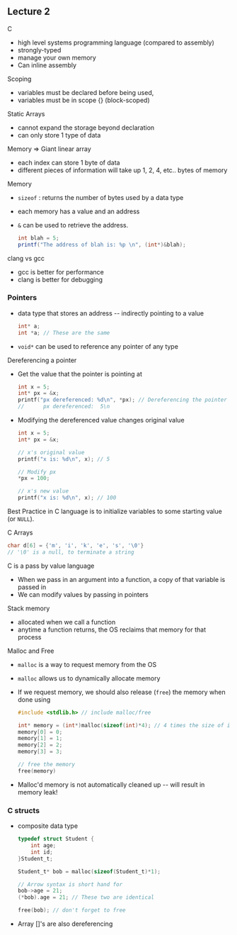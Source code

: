 ## Lecture 2

C 

- high level systems programming language (compared to assembly)
- strongly-typed
- manage your own memory
- Can inline assembly

Scoping

- variables must be declared before being used, 
- variables must be in scope {} (block-scoped)

Static Arrays

- cannot expand the storage beyond declaration
- can only store 1 type of data

Memory => Giant linear array

- each index can store 1 byte of data
- different pieces of information will take up 1, 2, 4, etc.. bytes of memory

Memory

- `sizeof` : returns the number of bytes used by a data type

- each memory has a value and an address

- `&` can be used to retrieve the address.

  ```c#
  int blah = 5;
  printf("The address of blah is: %p \n", (int*)&blah);
  ```

clang vs gcc

- gcc is better for performance
- clang is better for debugging

### Pointers

- data type that stores an address -- indirectly pointing to a value

  ```c
  int* a;
  int *a; // These are the same
  ```

- `void*` can be used to reference any pointer of any type

Dereferencing a pointer

- Get the value that the pointer is pointing at

  ```c
  int x = 5;
  int* px = &x;
  printf("px dereferenced: %d\n", *px); // Dereferencing the pointer
  //      px dereferenced:  5\n
  ```

- Modifying the dereferenced value changes original value

  ```c
  int x = 5;
  int* px = &x;
  
  // x's original value
  printf("x is: %d\n", x); // 5
  
  // Modify px
  *px = 100;
  
  // x's new value
  printf("x is: %d\n", x); // 100
  ```

Best Practice in C language is to initialize variables to some starting value (or `NULL`).

C Arrays

```c
char d[6] = {'m', 'i', 'k', 'e', 's', '\0'}
// '\0' is a null, to terminate a string
```

C is a pass by value language

- When we pass in an argument into a function, a copy of that variable is passed in
- We can modify values by passing in pointers

Stack memory

- allocated when we call a function
- anytime a function returns, the OS reclaims that memory for that process

Malloc and Free

- `malloc` is a way to request memory from the OS

- `malloc` allows us to dynamically allocate memory

- If we request memory, we should also release (`free`) the memory when done using

  ```c
  #include <stdlib.h> // include malloc/free
  
  int* memory = (int*)malloc(sizeof(int)*4); // 4 times the size of int
  memory[0] = 0;
  memory[1] = 1;
  memory[2] = 2;
  memory[3] = 3;
  
  // free the memory
  free(memory)
  ```

- Malloc'd memory is not automatically cleaned up -- will result in memory leak!

### C structs

- composite data type

  ```c
  typedef struct Student {
      int age;
      int id;
  }Student_t; 
  
  Student_t* bob = malloc(sizeof(Student_t)*1);
  
  // Arrow syntax is short hand for
  bob->age = 21;
  (*bob).age = 21; // These two are identical
  
  free(bob); // don't forget to free
  ```

- Array []'s are also dereferencing